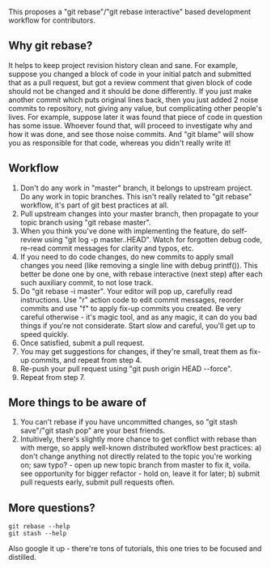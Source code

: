 This proposes a "git rebase"/"git rebase interactive" based development workflow for contributors.

## Why git rebase?

It helps to keep project revision history clean and sane. For example, suppose you changed a block of code in your initial patch and submitted that as a pull request, but got a review comment that given block of code should not be changed and it should be done differently. If you just make another commit which puts original lines back, then you just added 2 noise commits to repository, not giving any value, but complicating other people's lives. For example, suppose later it was found that piece of code in question has some issue. Whoever found that, will proceed to investigate why and how it was done, and see those noise commits. And "git blame" will show you as responsible for that code, whereas you didn't really write it!

## Workflow
1. Don't do any work in "master" branch, it belongs to upstream project. Do any work in topic branches. This isn't really related to "git rebase" workflow, it's part of git best practices at all.
2. Pull upstream changes into your master branch, then propagate to your topic branch using "git rebase master".
3. When you think you've done with implementing the feature, do self-review using "git log -p master..HEAD". Watch for forgotten debug code, re-read commit messages for clarity and typos, etc.
4. If you need to do code changes, do new commits to apply small changes you need (like removing a single line with debug printf()). This better be done one by one, with rebase interactive (next step) after each such auxiliary commit, to not lose track.
5. Do "git rebase -i master". Your editor will pop up, carefully read instructions. Use "r" action code to edit commit messages, reorder commits and use "f" to apply fix-up commits you created. Be very careful otherwise - it's magic tool, and as any magic, it can do you bad things if you're not considerate. Start slow and careful, you'll get up to speed quickly.
6. Once satisfied, submit a pull request.
7. You may get suggestions for changes, if they're small, treat them as fix-up commits, and repeat from step 4.
8. Re-push your pull request using "git push origin HEAD --force".
9. Repeat from step 7.

## More things to be aware of
1. You can't rebase if you have uncommitted changes, so "git stash save"/"git stash pop" are your best friends.
2. Intuitively, there's slightly more chance to get conflict with rebase than with merge, so apply well-known distributed workflow best practices: a) don't change anything not directly related to the topic you're working on; saw typo? - open up new topic branch from master to fix it, voila. see opportunity for bigger refactor - hold on, leave it for later; b) submit pull requests early, submit pull requests often.

## More questions?
~~~~
git rebase --help
git stash --help
~~~~
Also google it up - there're tons of tutorials, this one tries to be focused and distilled.
